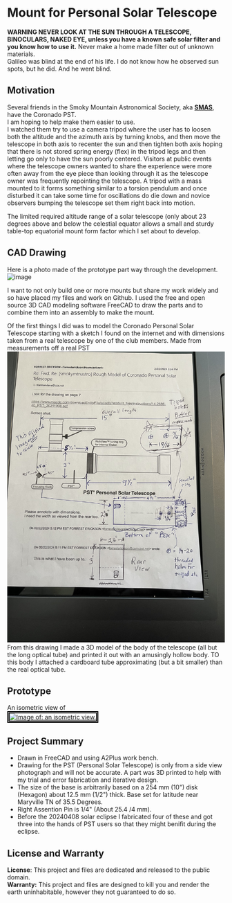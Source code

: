 # Mount for Personal Solar Telescope
**WARNING NEVER LOOK AT THE SUN THROUGH A TELESCOPE, BINOCULARS, NAKED EYE, unless you have a known safe solar filter and you know how to use it.** 
Never make a home made filter out of unknown materials.  
Galileo was blind at the end of his life. I do not know how he observed sun spots, but he did. And he went blind. 

## Motivation
Several friends in the Smoky Mountain Astronomical Society, aka **[SMAS](https://groups.io/g/smokymtnastro)**, have the Coronado PST.  
I am hoping to help make them easier to use.  
I watched them try to use a camera tripod where the user has to loosen both the altitude and the azimuth axis by turning knobs, and then move the telescope in both axis to recenter the sun and then tighten both axis hoping that there is not stored spring energy (flex) in the tripod legs and then letting go only to have the sun poorly centered. Visitors at public events where the telescope owners wanted to share the experience were more often away from the eye piece than looking through it as the telescope owner was frequently repointing the telescope.
A tripod with a mass mounted to it forms something similar to a torsion pendulum and once disturbed it can take some time for oscillations do die down and novice observers bumping the telescope set them right back into motion.

The limited required altitude range of a solar telescope (only about 23 degrees above and below the celestial equator allows a small and sturdy table-top equatorial mount form factor which I set about to develop.

## CAD Drawing
Here is a photo made of the prototype part way through the development.
![image](https://github.com/ForrestErickson/PST_Mount/assets/5836181/65d3a562-127b-46f3-b961-41c5463731a7)

I want to not only build one or more mounts but share my work widely and so have placed my files and work on Github.
I used the free and open source 3D CAD modeling software FreeCAD to draw the parts and to combine them into an assembly to make the mount.

Of the first things I did was to model the Coronado Personal Solar Telescope starting with a sketch I found on the internet and with dimensions taken from a real telescope by one of the club members.
Made from measurements off a real PST 
![Measurements.jpeg](Measurements.jpeg)
From this drawing I made a 3D model of the body of the telescope (all but the long optical tube) and printed it out with an amusingly hollow body. TO this body I attached a cardboard tube approximating (but a bit smaller) than the real optical tube. 

## Prototype
An isometric view of  
<a
href="FabricationPhotos/WithWedgeIso.jpg"><img style="border:5px double black"
src="FabricationPhotos/WithWedgeIso.jpg"
alt="Image of: an isometric view."
width="400">  
</a>


## Project Summary
* Drawn in FreeCAD and using A2Plus work bench.  
* Drawing for the PST (Personal Solar Telescope) is only from a side view photograph and will not be accurate.  A part was 3D printed to help with my trial and error fabrication and iterative design.  
* The size of the base is arbitrarily based on a 254 mm (10") disk (Hexagon) about 12.5 mm (1/2") thick.  Base set for latitude near Maryville TN of 35.5 Degrees.
* Right Assention Pin is 1/4" (About 25.4 /4 mm).
* Before the 20240408 solar eclipse I fabricated four of these and got three into the hands of PST users so that they might benifit during the eclipse.  



## License and Warranty
  **License**: This project and files are dedicated and released to the public domain.  
  **Warranty:** This project and files are designed to kill you and render the earth uninhabitable, however they not guaranteed to do so.

